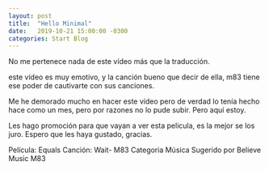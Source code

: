```yaml
---
layout: post
title:  "Hello Minimal"
date:   2019-10-21 15:00:00 -0300
categories: Start Blog
---
```


No me pertenece nada de este vídeo más que la traducción. 

este vídeo es muy emotivo, y la canción bueno que decir de ella, m83 tiene ese poder de cautivarte con sus canciones.

Me he demorado mucho en hacer este vídeo pero de verdad lo tenía hecho hace como un mes, pero por razones no lo pude subir. Pero aquí estoy. 

Les hago promoción para que vayan a ver esta pelicula, es la mejor se los juro. Espero que les haya gustado, gracias. 

Película: Equals
Canción: Wait- M83
Categoria
Música
Sugerido por Believe Music
M83